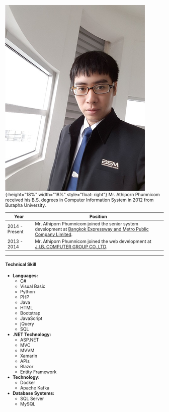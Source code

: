 ![profile picture](/assets/images/214737.jpg "Athiporn Phumnicom"){:height="18%" width="18%" style="float: right"} 
Mr. Athiporn Phumnicom received his B.S. degrees in Computer Information System in 2012 from Burapha University.

|Year|Position|
|----|--------|
|2014 - Present|Mr. Athiporn Phumnicom joined the senior system development at [Bangkok Expressway and Metro Public Company Limited](https://www.bemplc.co.th).|
|2013 - 2014|Mr. Athiporn Phumnicom joined the web development at [J.I.B. COMPUTER GROUP CO.,LTD](https://www.jib.co.th).|

---
#### Technical Skill
- **Languages:**
  - C#
  - Visual Basic  
  - Python
  - PHP
  - Java
  - HTML
  - Bootstrap
  - JavaScript
  - jQuery
  - SQL
- **.NET Technology:**
  - ASP.NET
  - MVC
  - MVVM
  - Xamarin
  - APIs
  - Blazor
  - Entity Framework
- **Technology:**
  - Docker
  - Apache Kafka
- **Database Systems:**
  - SQL Server
  - MySQL
